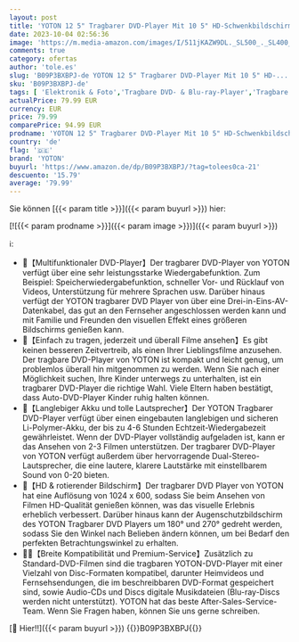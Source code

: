 ```yaml
---
layout: post
title: 'YOTON 12 5" Tragbarer DVD-Player Mit 10 5" HD-Schwenkbildschirm Für Das Auto  Mit Autoladegerät  Memory-Playback-Funktion  Unterstützt 4-6 Stunden Wiedergabe [Blu-ray Nicht Unterstützt]'
date: 2023-10-04 02:56:36
image: 'https://m.media-amazon.com/images/I/511jKAZW9DL._SL500_._SL400_.jpg'
comments: true
category: ofertas
author: 'tole.es'
slug: 'B09P3BXBPJ-de YOTON 12 5" Tragbarer DVD-Player Mit 10 5" HD-...'
sku: 'B09P3BXBPJ-de'
tags: [ 'Elektronik & Foto','Tragbare DVD- & Blu-ray-Player','Tragbare DVD-Player','Tragbare Geräte','yoton','🇩🇪', ]
actualPrice: 79.99 EUR
currency: EUR
price: 79.99
comparePrice: 94.99 EUR
prodname: 'YOTON 12 5" Tragbarer DVD-Player Mit 10 5" HD-Schwenkbildschirm Für Das Auto  Mit Autoladegerät  Memory-Playback-Funktion  Unterstützt 4-6 Stunden Wiedergabe [Blu-ray Nicht Unterstützt]'
country: 'de'
flag: '🇩🇪'
brand: 'YOTON'
buyurl: 'https://www.amazon.de/dp/B09P3BXBPJ/?tag=tolees0ca-21'
descuento: '15.79'
average: '79.99'
---
```


Sie können [{{< param title >}}]({{< param buyurl >}}) hier:

[![{{< param prodname >}}]({{< param image >}})]({{< param buyurl >}})

ℹ️:

- 🔎【Multifunktionaler DVD-Player】Der tragbarer DVD-Player von YOTON verfügt über eine sehr leistungsstarke Wiedergabefunktion. Zum Beispiel: Speicherwiedergabefunktion, schneller Vor- und Rücklauf von Videos, Unterstützung für mehrere Sprachen usw. Darüber hinaus verfügt der YOTON tragbarer DVD Player von über eine Drei-in-Eins-AV-Datenkabel, das gut an den Fernseher angeschlossen werden kann und mit Familie und Freunden den visuellen Effekt eines größeren Bildschirms genießen kann.
- 🚗【Einfach zu tragen, jederzeit und überall Filme ansehen】Es gibt keinen besseren Zeitvertreib, als einen Ihrer Lieblingsfilme anzusehen. Der tragbare DVD-Player von YOTON ist kompakt und leicht genug, um problemlos überall hin mitgenommen zu werden. Wenn Sie nach einer Möglichkeit suchen, Ihre Kinder unterwegs zu unterhalten, ist ein tragbarer DVD-Player die richtige Wahl. Viele Eltern haben bestätigt, dass Auto-DVD-Player Kinder ruhig halten können.
- 📢【Langlebiger Akku und tolle Lautsprecher】Der YOTON Tragbarer DVD-Player verfügt über einen eingebauten langlebigen und sicheren Li-Polymer-Akku, der bis zu 4-6 Stunden Echtzeit-Wiedergabezeit gewährleistet. Wenn der DVD-Player vollständig aufgeladen ist, kann er das Ansehen von 2-3 Filmen unterstützen. Der tragbarer DVD-Player von YOTON verfügt außerdem über hervorragende Dual-Stereo-Lautsprecher, die eine lautere, klarere Lautstärke mit einstellbarem Sound von 0-20 bieten.
- 🙈【HD & rotierender Bildschirm】Der tragbarer DVD Player von YOTON hat eine Auflösung von 1024 x 600, sodass Sie beim Ansehen von Filmen HD-Qualität genießen können, was das visuelle Erlebnis erheblich verbessert. Darüber hinaus kann der Augenschutzbildschirm des YOTON Tragbarer DVD Players um 180° und 270° gedreht werden, sodass Sie den Winkel nach Belieben ändern können, um bei Bedarf den perfekten Betrachtungswinkel zu erhalten.
- 🤹‍♀️【Breite Kompatibilität und Premium-Service】Zusätzlich zu Standard-DVD-Filmen sind die tragbaren YOTON-DVD-Player mit einer Vielzahl von Disc-Formaten kompatibel, darunter Heimvideos und Fernsehsendungen, die im beschreibbaren DVD-Format gespeichert sind, sowie Audio-CDs und Discs digitale Musikdateien (Blu-ray-Discs werden nicht unterstützt). YOTON hat das beste After-Sales-Service-Team. Wenn Sie Fragen haben, können Sie uns gerne schreiben.

[🛒 Hier!!]({{< param buyurl >}})
{{<world>}}B09P3BXBPJ{{</world>}}
